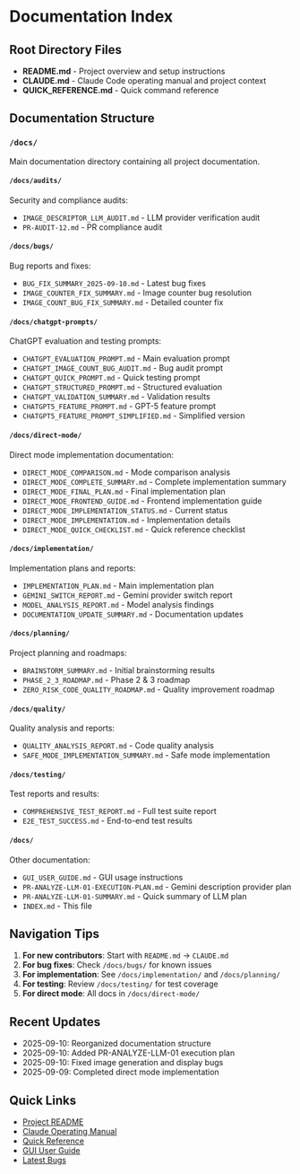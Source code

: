 # Documentation Index

## Root Directory Files
- **README.md** - Project overview and setup instructions
- **CLAUDE.md** - Claude Code operating manual and project context
- **QUICK_REFERENCE.md** - Quick command reference

## Documentation Structure

### `/docs/`
Main documentation directory containing all project documentation.

#### `/docs/audits/`
Security and compliance audits:
- `IMAGE_DESCRIPTOR_LLM_AUDIT.md` - LLM provider verification audit
- `PR-AUDIT-12.md` - PR compliance audit

#### `/docs/bugs/`
Bug reports and fixes:
- `BUG_FIX_SUMMARY_2025-09-10.md` - Latest bug fixes
- `IMAGE_COUNTER_FIX_SUMMARY.md` - Image counter bug resolution
- `IMAGE_COUNT_BUG_FIX_SUMMARY.md` - Detailed counter fix

#### `/docs/chatgpt-prompts/`
ChatGPT evaluation and testing prompts:
- `CHATGPT_EVALUATION_PROMPT.md` - Main evaluation prompt
- `CHATGPT_IMAGE_COUNT_BUG_AUDIT.md` - Bug audit prompt
- `CHATGPT_QUICK_PROMPT.md` - Quick testing prompt
- `CHATGPT_STRUCTURED_PROMPT.md` - Structured evaluation
- `CHATGPT_VALIDATION_SUMMARY.md` - Validation results
- `CHATGPT5_FEATURE_PROMPT.md` - GPT-5 feature prompt
- `CHATGPT5_FEATURE_PROMPT_SIMPLIFIED.md` - Simplified version

#### `/docs/direct-mode/`
Direct mode implementation documentation:
- `DIRECT_MODE_COMPARISON.md` - Mode comparison analysis
- `DIRECT_MODE_COMPLETE_SUMMARY.md` - Complete implementation summary
- `DIRECT_MODE_FINAL_PLAN.md` - Final implementation plan
- `DIRECT_MODE_FRONTEND_GUIDE.md` - Frontend implementation guide
- `DIRECT_MODE_IMPLEMENTATION_STATUS.md` - Current status
- `DIRECT_MODE_IMPLEMENTATION.md` - Implementation details
- `DIRECT_MODE_QUICK_CHECKLIST.md` - Quick reference checklist

#### `/docs/implementation/`
Implementation plans and reports:
- `IMPLEMENTATION_PLAN.md` - Main implementation plan
- `GEMINI_SWITCH_REPORT.md` - Gemini provider switch report
- `MODEL_ANALYSIS_REPORT.md` - Model analysis findings
- `DOCUMENTATION_UPDATE_SUMMARY.md` - Documentation updates

#### `/docs/planning/`
Project planning and roadmaps:
- `BRAINSTORM_SUMMARY.md` - Initial brainstorming results
- `PHASE_2_3_ROADMAP.md` - Phase 2 & 3 roadmap
- `ZERO_RISK_CODE_QUALITY_ROADMAP.md` - Quality improvement roadmap

#### `/docs/quality/`
Quality analysis and reports:
- `QUALITY_ANALYSIS_REPORT.md` - Code quality analysis
- `SAFE_MODE_IMPLEMENTATION_SUMMARY.md` - Safe mode implementation

#### `/docs/testing/`
Test reports and results:
- `COMPREHENSIVE_TEST_REPORT.md` - Full test suite report
- `E2E_TEST_SUCCESS.md` - End-to-end test results

#### `/docs/`
Other documentation:
- `GUI_USER_GUIDE.md` - GUI usage instructions
- `PR-ANALYZE-LLM-01-EXECUTION-PLAN.md` - Gemini description provider plan
- `PR-ANALYZE-LLM-01-SUMMARY.md` - Quick summary of LLM plan
- `INDEX.md` - This file

## Navigation Tips

1. **For new contributors**: Start with `README.md` → `CLAUDE.md`
2. **For bug fixes**: Check `/docs/bugs/` for known issues
3. **For implementation**: See `/docs/implementation/` and `/docs/planning/`
4. **For testing**: Review `/docs/testing/` for test coverage
5. **For direct mode**: All docs in `/docs/direct-mode/`

## Recent Updates

- 2025-09-10: Reorganized documentation structure
- 2025-09-10: Added PR-ANALYZE-LLM-01 execution plan
- 2025-09-10: Fixed image generation and display bugs
- 2025-09-09: Completed direct mode implementation

## Quick Links

- [Project README](../README.md)
- [Claude Operating Manual](../CLAUDE.md)
- [Quick Reference](../QUICK_REFERENCE.md)
- [GUI User Guide](./GUI_USER_GUIDE.md)
- [Latest Bugs](./bugs/BUG_FIX_SUMMARY_2025-09-10.md)